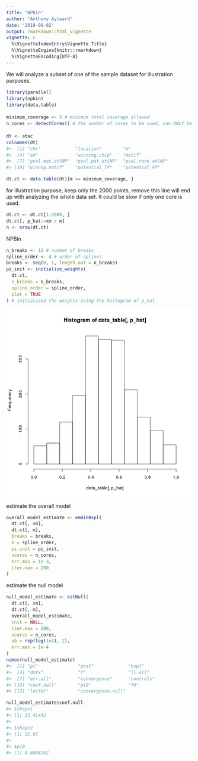 ```yaml
---
title: "NPBin"
author: "Anthony Aylward"
date: "2018-08-02"
output: rmarkdown::html_vignette
vignette: >
  %\VignetteIndexEntry{Vignette Title}
  %\VignetteEngine{knitr::rmarkdown}
  %\VignetteEncoding{UTF-8}
---
```




We will analyze a subset of one of the sample dataset for illustration
purposes.

```r
library(parallel)
library(npbin)
library(data.table)

minimum_coverage <- 5 # minimum total coverage allowed
n_cores <- detectCores() # the number of cores to be used, can ONLY be 1 if run on Windows.

dt <- atac
colnames(dt)
#>  [1] "chr"             "location"        "m"              
#>  [4] "xm"              "winning.chip"    "motif"          
#>  [7] "pval.mat.atSNP"  "pval.pat.atSNP"  "pval.rank.atSNP"
#> [10] "winnig.motif"    "potential_TP"    "potential_FP"
```


```r
dt.ct <- data.table(dt)[m >= minimum_coverage, ]
```

for illustration purpose, keep only the 2000 points, remove this line will
end up with analyzing the whole data set. It could be slow if only one core
is used.

```r
dt.ct <- dt.ct[1:2000, ]
dt.ct[, p_hat:=xm / m]
n <- nrow(dt.ct)
```

NPBin

```r
n_breaks <- 11 # number of breaks
spline_order <- 4 # order of splines
breaks <- seq(0, 1, length.out = n_breaks)
pi_init <- initialize_weights(
  dt.ct,
  n_breaks = n_breaks,
  spline_order = spline_order,
  plot = TRUE
) # initialized the weights using the histogram of p_hat
```

![plot of chunk shape_atac_initialize_weights](figure/shape_atac_initialize_weights-1.png)

estimate the overall model

```r
overall_model_estimate <- emBinBspl(
  dt.ct[, xm],
  dt.ct[, m],
  breaks = breaks,
  k = spline_order,
  pi.init = pi_init,
  ncores = n_cores,
  err.max = 1e-3,
  iter.max = 200
)  
```

estimate the null model

```r
null_model_estimate <- estNull(
  dt.ct[, xm],
  dt.ct[, m],
  overall_model_estimate,
  init = NULL,
  iter.max = 200,
  ncores = n_cores,
  ub = rep(log(1e4), 2),
  err.max = 1e-4
)
names(null_model_estimate)
#>  [1] "pi"               "post"             "bspl"            
#>  [4] "dmtx"             "f"                "ll.all"          
#>  [7] "err.all"          "convergence"      "controls"        
#> [10] "coef.null"        "pi0"              "f0"              
#> [13] "locfdr"           "convergence.null"
```


```r
null_model_estimate$coef.null
#> $shape1
#> [1] 13.41442
#> 
#> $shape2
#> [1] 12.97
#> 
#> $pi0
#> [1] 0.8604282
```
